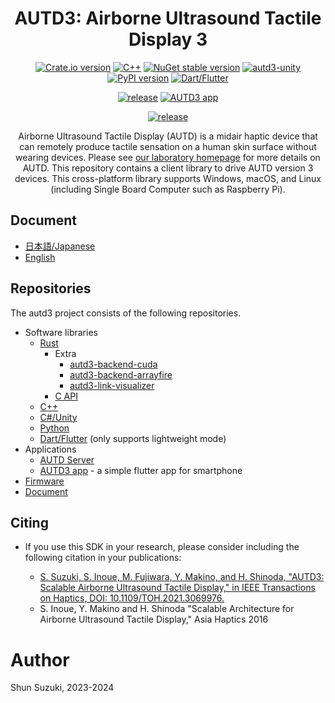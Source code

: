 <h1 align="center">
AUTD3: Airborne Ultrasound Tactile Display 3
</h1>

<div align="center">

[![Crate.io version](https://img.shields.io/crates/v/autd3)](https://crates.io/crates/autd3)
[![C++](https://img.shields.io/github/v/release/shinolab/autd3-cpp?label=C%2B%2B)](https://github.com/shinolab/autd3-cpp/releases/latest)
[![NuGet stable version](https://img.shields.io/nuget/v/autd3sharp)](https://nuget.org/packages/AUTD3Sharp)
[![autd3-unity](https://img.shields.io/npm/v/com.shinolab.autd3?label=autd3-unity)](https://www.npmjs.com/package/com.shinolab.autd3)
[![PyPI version](https://img.shields.io/pypi/v/pyautd3)](https://pypi.org/project/pyautd3/)
[![Dart/Flutter](https://img.shields.io/github/v/tag/shinolab/autd3-dart?label=Dart%2FFlutter)](https://github.com/shinolab/autd3-dart)

</div>
<div align="center">

[![release](https://img.shields.io/github/v/release/shinolab/autd3-server?label=AUTD3%20Server)](https://github.com/shinolab/autd3-server/releases/latest)
[![AUTD3 app](https://img.shields.io/github/v/tag/shinolab/autd3-app?label=app)](https://github.com/shinolab/autd3-app)

</div>

</div>
<div align="center">

[![release](https://img.shields.io/github/v/release/shinolab/autd3-firmware?label=firmware)](https://github.com/shinolab/autd3-firmware/releases/latest)

</div>

<p align="center">
Airborne Ultrasound Tactile Display (AUTD) is a midair haptic device that can remotely produce tactile sensation on a human skin surface without wearing devices.
Please see <a href="https://hapislab.org/en/airborne-ultrasound-tactile-display">our laboratory homepage</a> for more details on AUTD.
This repository contains a client library to drive AUTD version 3 devices.
This cross-platform library supports Windows, macOS, and Linux (including Single Board Computer such as Raspberry Pi).
</p>

## Document

* [日本語/Japanese](https://shinolab.github.io/autd3-doc/jp)
* [English](https://shinolab.github.io/autd3-doc/en)

## Repositories

The autd3 project consists of the following repositories.

- Software libraries
  - [Rust](https://github.com/shinolab/autd3-rs)
    - Extra
      - [autd3-backend-cuda](https://github.com/shinolab/autd3-backend-cuda)
      - [autd3-backend-arrayfire](https://github.com/shinolab/autd3-backend-arrayfire)
      - [autd3-link-visualizer](https://github.com/shinolab/autd3-link-visualizer)
    - [C API](https://github.com/shinolab/autd3-capi)
  - [C++](https://github.com/shinolab/autd3-cpp)
  - [C#/Unity](https://github.com/shinolab/AUTD3Sharp)
  - [Python](https://github.com/shinolab/pyautd3)
  - [Dart/Flutter](https://github.com/shinolab/autd3-dart) (only supports lightweight mode)
- Applications
  - [AUTD Server](https://github.com/shinolab/autd3-server)
  - [AUTD3 app](https://github.com/shinolab/autd3-app) - a simple flutter app for smartphone
- [Firmware](https://github.com/shinolab/autd3-firmware)
- [Document](https://github.com/shinolab/autd3-doc)

## Citing

* If you use this SDK in your research, please consider including the following citation in your publications:

   * [S. Suzuki, S. Inoue, M. Fujiwara, Y. Makino, and H. Shinoda, "AUTD3: Scalable Airborne Ultrasound Tactile Display," in IEEE Transactions on Haptics, DOI: 10.1109/TOH.2021.3069976.](https://ieeexplore.ieee.org/document/9392322)
   * S. Inoue, Y. Makino and H. Shinoda "Scalable Architecture for Airborne Ultrasound Tactile Display," Asia Haptics 2016

# Author

Shun Suzuki, 2023-2024
